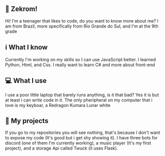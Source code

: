 ## 🐉 Zekrom!

Hi! I'm a teenager that likes to code, do you want to know more about me?
I am from Brazil, more specifically from Rio Grande do Sul, and I'm at the 9th grade

## ℹ️ What I know

Currently I'm working on my skills so I can use JavaScript better. I learned Python, Html, and Css. I really want to learn C# and more about front-end

## 💻 What I use 

I use a poor little laptop that barely runs anything, is it that bad? Yes it is but at least i can write code in it. The only pheripheral on my computer that i love is my keyboar, a Redragon Kumara Lunar white

## 📒 My projects

If you go to my repositories you will see nothing, that's because I don't want to expose my code (It's good but i get shy showing it). I have three bots for discord (one of them I'm currently working), a music player (It's my first project), and a storage Api called Twuck (it uses Flask).
